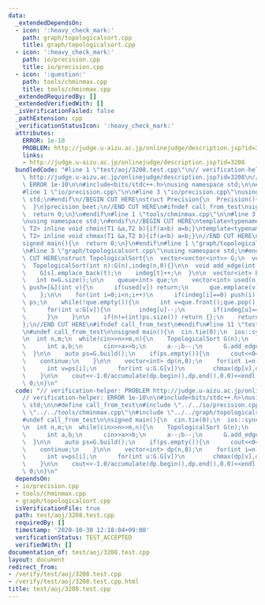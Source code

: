 ```yaml
---
data:
  _extendedDependsOn:
  - icon: ':heavy_check_mark:'
    path: graph/topologicalsort.cpp
    title: graph/topologicalsort.cpp
  - icon: ':heavy_check_mark:'
    path: io/precision.cpp
    title: io/precision.cpp
  - icon: ':question:'
    path: tools/chminmax.cpp
    title: tools/chminmax.cpp
  _extendedRequiredBy: []
  _extendedVerifiedWith: []
  _isVerificationFailed: false
  _pathExtension: cpp
  _verificationStatusIcon: ':heavy_check_mark:'
  attributes:
    ERROR: 1e-10
    PROBLEM: http://judge.u-aizu.ac.jp/onlinejudge/description.jsp?id=3208
    links:
    - http://judge.u-aizu.ac.jp/onlinejudge/description.jsp?id=3208
  bundledCode: "#line 1 \"test/aoj/3208.test.cpp\"\n// verification-helper: PROBLEM\
    \ http://judge.u-aizu.ac.jp/onlinejudge/description.jsp?id=3208\n// verification-helper:\
    \ ERROR 1e-10\n\n#include<bits/stdc++.h>\nusing namespace std;\n\n#define call_from_test\n\
    #line 1 \"io/precision.cpp\"\n\n#line 3 \"io/precision.cpp\"\nusing namespace\
    \ std;\n#endif\n//BEGIN CUT HERE\nstruct Precision{\n  Precision(){\n    cout<<fixed<<setprecision(12);\n\
    \  }\n}precision_beet;\n//END CUT HERE\n#ifndef call_from_test\nsigned main(){\n\
    \  return 0;\n}\n#endif\n#line 1 \"tools/chminmax.cpp\"\n\n#line 3 \"tools/chminmax.cpp\"\
    \nusing namespace std;\n#endif\n//BEGIN CUT HERE\ntemplate<typename T1,typename\
    \ T2> inline void chmin(T1 &a,T2 b){if(a>b) a=b;}\ntemplate<typename T1,typename\
    \ T2> inline void chmax(T1 &a,T2 b){if(a<b) a=b;}\n//END CUT HERE\n#ifndef call_from_test\n\
    signed main(){\n  return 0;\n}\n#endif\n#line 1 \"graph/topologicalsort.cpp\"\n\
    \n#line 3 \"graph/topologicalsort.cpp\"\nusing namespace std;\n#endif\n//BEGIN\
    \ CUT HERE\nstruct TopologicalSort{\n  vector<vector<int>> G;\n  vector<int> indeg;\n\
    \  TopologicalSort(int n):G(n),indeg(n,0){}\n\n  void add_edge(int s,int t){\n\
    \    G[s].emplace_back(t);\n    indeg[t]++;\n  }\n\n  vector<int> build(){\n \
    \   int n=G.size();\n\n    queue<int> que;\n    vector<int> used(n,0);\n    auto\
    \ push=[&](int v){\n      if(used[v]) return;\n      que.emplace(v);\n      used[v]=1;\n\
    \    };\n\n    for(int i=0;i<n;i++)\n      if(indeg[i]==0) push(i);\n\n    vector<int>\
    \ ps;\n    while(!que.empty()){\n      int v=que.front();que.pop();\n      ps.emplace_back(v);\n\
    \      for(int u:G[v]){\n        indeg[u]--;\n        if(indeg[u]==0) push(u);\n\
    \      }\n    }\n\n    if(n!=(int)ps.size()) return {};\n    return ps;\n  }\n\
    };\n//END CUT HERE\n#ifndef call_from_test\n#endif\n#line 11 \"test/aoj/3208.test.cpp\"\
    \n#undef call_from_test\n\nsigned main(){\n  cin.tie(0);\n  ios::sync_with_stdio(0);\n\
    \n  int n,m;\n  while(cin>>n>>m,n){\n    TopologicalSort G(n);\n    for(int i=0;i<m;i++){\n\
    \      int a,b;\n      cin>>a>>b;\n      a--;b--;\n      G.add_edge(a,b);\n  \
    \  }\n\n    auto ps=G.build();\n    if(ps.empty()){\n      cout<<0<<endl;\n  \
    \    continue;\n    }\n\n    vector<int> dp(n,0);\n    for(int i=n-1;i>=0;i--){\n\
    \      int v=ps[i];\n      for(int u:G.G[v])\n        chmax(dp[v],dp[u]+1);\n\
    \    }\n\n    cout<<-1.0/accumulate(dp.begin(),dp.end(),0.0)<<endl;\n  }\n  return\
    \ 0;\n}\n"
  code: "// verification-helper: PROBLEM http://judge.u-aizu.ac.jp/onlinejudge/description.jsp?id=3208\n\
    // verification-helper: ERROR 1e-10\n\n#include<bits/stdc++.h>\nusing namespace\
    \ std;\n\n#define call_from_test\n#include \"../../io/precision.cpp\"\n#include\
    \ \"../../tools/chminmax.cpp\"\n#include \"../../graph/topologicalsort.cpp\"\n\
    #undef call_from_test\n\nsigned main(){\n  cin.tie(0);\n  ios::sync_with_stdio(0);\n\
    \n  int n,m;\n  while(cin>>n>>m,n){\n    TopologicalSort G(n);\n    for(int i=0;i<m;i++){\n\
    \      int a,b;\n      cin>>a>>b;\n      a--;b--;\n      G.add_edge(a,b);\n  \
    \  }\n\n    auto ps=G.build();\n    if(ps.empty()){\n      cout<<0<<endl;\n  \
    \    continue;\n    }\n\n    vector<int> dp(n,0);\n    for(int i=n-1;i>=0;i--){\n\
    \      int v=ps[i];\n      for(int u:G.G[v])\n        chmax(dp[v],dp[u]+1);\n\
    \    }\n\n    cout<<-1.0/accumulate(dp.begin(),dp.end(),0.0)<<endl;\n  }\n  return\
    \ 0;\n}\n"
  dependsOn:
  - io/precision.cpp
  - tools/chminmax.cpp
  - graph/topologicalsort.cpp
  isVerificationFile: true
  path: test/aoj/3208.test.cpp
  requiredBy: []
  timestamp: '2020-10-30 12:18:04+09:00'
  verificationStatus: TEST_ACCEPTED
  verifiedWith: []
documentation_of: test/aoj/3208.test.cpp
layout: document
redirect_from:
- /verify/test/aoj/3208.test.cpp
- /verify/test/aoj/3208.test.cpp.html
title: test/aoj/3208.test.cpp
---
```

